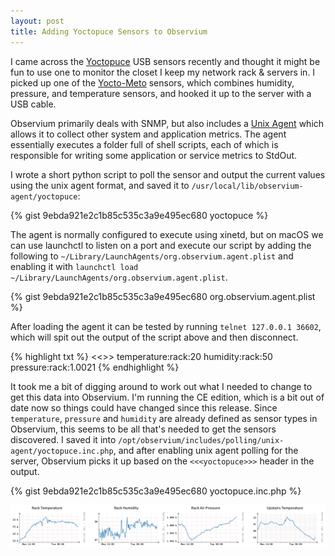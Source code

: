 ```yaml
---
layout: post
title: Adding Yoctopuce Sensors to Observium
---
```


I came across the [Yoctopuce](https://www.yoctopuce.com/) USB sensors recently and thought it might be fun to use one to monitor the closet I keep my network rack & servers in. I picked up one of the [Yocto-Meto](https://www.yoctopuce.com/EN/products/usb-environmental-sensors/yocto-meteo) sensors, which combines humidity, pressure, and temperature sensors, and hooked it up to the server with a USB cable. 

Observium primarily deals with SNMP, but also includes a [Unix Agent](http://docs.observium.org/unix_agent/) which allows it to collect other system and application metrics. The agent essentially executes a folder full of shell scripts, each of which is responsible for writing some application or service metrics to StdOut. 

I wrote a short python script to poll the sensor and output the current values using the unix agent format, and saved it to `/usr/local/lib/observium-agent/yoctopuce`:

{% gist 9ebda921e2c1b85c535c3a9e495ec680 yoctopuce %}

The agent is normally configured to execute using xinetd, but on macOS we can use launchctl to listen on a port and execute our script by adding the following to `~/Library/LaunchAgents/org.observium.agent.plist` and enabling it with `launchctl load ~/Library/LaunchAgents/org.observium.agent.plist`.

{% gist 9ebda921e2c1b85c535c3a9e495ec680 org.observium.agent.plist %}

After loading the agent it can be tested by running `telnet 127.0.0.1 36602`, which will spit out the output of the script above and then disconnect.

{% highlight txt %}
<<<yoctopuce>>>
temperature:rack:20
humidity:rack:50
pressure:rack:1.0021
{% endhighlight %}

It took me a bit of digging around to work out what I needed to change to get this data into Observium. I'm running the CE edition, which is a bit out of date now so things could have changed since this release. Since `temperature`, `pressure` and `humidity` are already defined as sensor types in Observium, this seems to be all that's needed to get the sensors discovered. I saved it into `/opt/observium/includes/polling/unix-agent/yoctopuce.inc.php`, and after enabling unix agent polling for the server, Observium picks it up based on the `<<<yoctopuce>>>` header in the output.

{% gist 9ebda921e2c1b85c535c3a9e495ec680 yoctopuce.inc.php %}

![Observium Minigraphs](/assets/images/posts/2018-06-19-observium-yoctopuce/charts.png)